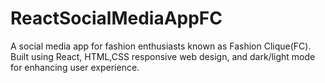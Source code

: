# ReactSocialMediaAppFC
A social media app for fashion enthusiasts known as Fashion Clique(FC). Built using React, HTML,CSS responsive web design, and dark/light mode for enhancing user experience.
